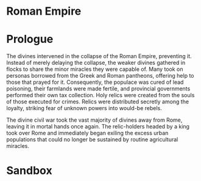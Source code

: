 # Roman Empire

# Prologue

The divines intervened in the collapse of the Roman Empire, preventing it. Instead of merely delaying the collapse, the weaker divines gathered in flocks to share the minor miracles they were capable of. Many took on personas borrowed from the Greek and Roman pantheons, offering help to those that prayed for it. Consequently, the populace was cured of lead poisoning, their farmlands were made fertile, and provincial governments performed their own tax collection. Holy relics were created from the souls of those executed for crimes. Relics were distributed secretly among the loyalty, striking fear of unknown powers into would-be rebels.

The divine civil war took the vast majority of divines away from Rome, leaving it in mortal hands once again. The relic-holders headed by a king took over Rome and immediately began exiling the excess urban populations that could no longer be sustained by routine agricultural miracles.

# Sandbox